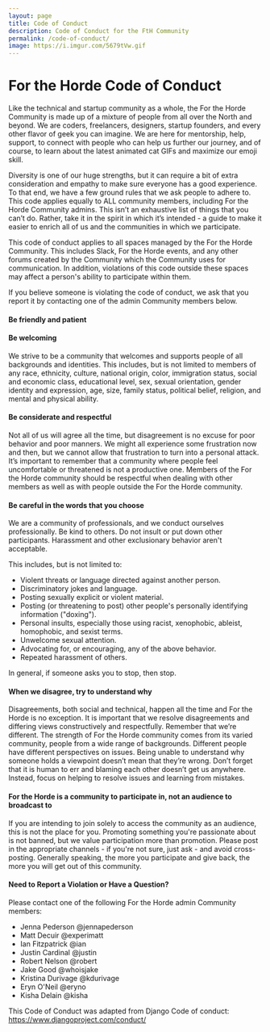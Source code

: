 ```yaml
---
layout: page
title: Code of Conduct
description: Code of Conduct for the FtH Community
permalink: /code-of-conduct/
image: https://i.imgur.com/5679tVw.gif
---
```

# For the Horde Code of Conduct

Like the technical and startup community as a whole, the For the Horde Community is made up of a mixture of people from all over the North and beyond. We are coders, freelancers, designers, startup founders, and every other flavor of geek you can imagine. We are here for mentorship, help, support, to connect with people who can help us further our journey, and of course, to learn about the latest animated cat GIFs and maximize our emoji skill.

Diversity is one of our huge strengths, but it can require a bit of extra consideration and empathy to make sure everyone has a good experience. To that end, we have a few ground rules that we ask people to adhere to. This code applies equally to ALL community members, including For the Horde Community admins. This isn’t an exhaustive list of things that you can’t do. Rather, take it in the spirit in which it’s intended - a guide to make it easier to enrich all of us and the communities in which we participate.

This code of conduct applies to all spaces managed by the For the Horde Community. This includes Slack, For the Horde events, and any other forums created by the Community which the Community uses for communication. In addition, violations of this code outside these spaces may affect a person's ability to participate within them.

If you believe someone is violating the code of conduct, we ask that you report it by contacting one of the admin Community members below.

#### Be friendly and patient

#### Be welcoming

We strive to be a community that welcomes and supports people of all backgrounds and identities. This includes, but is not limited to members of any race, ethnicity, culture, national origin, color, immigration status, social and economic class, educational level, sex, sexual orientation, gender identity and expression, age, size, family status, political belief, religion, and mental and physical ability.

#### Be considerate and respectful

Not all of us will agree all the time, but disagreement is no excuse for poor behavior and poor manners. We might all experience some frustration now and then, but we cannot allow that frustration to turn into a personal attack. It’s important to remember that a community where people feel uncomfortable or threatened is not a productive one. Members of the For the Horde community should be respectful when dealing with other members as well as with people outside the For the Horde community.

#### Be careful in the words that you choose

We are a community of professionals, and we conduct ourselves professionally. Be kind to others. Do not insult or put down other participants. Harassment and other exclusionary behavior aren't acceptable.

This includes, but is not limited to:

- Violent threats or language directed against another person.
- Discriminatory jokes and language.
- Posting sexually explicit or violent material.
- Posting (or threatening to post) other people's personally identifying information ("doxing").
- Personal insults, especially those using racist, xenophobic, ableist, homophobic, and sexist terms.
- Unwelcome sexual attention.
- Advocating for, or encouraging, any of the above behavior.
- Repeated harassment of others.

In general, if someone asks you to stop, then stop.

#### When we disagree, try to understand why

Disagreements, both social and technical, happen all the time and For the Horde is no exception. It is important that we resolve disagreements and differing views constructively and respectfully. Remember that we’re different. The strength of For the Horde community comes from its varied community, people from a wide range of backgrounds. Different people have different perspectives on issues. Being unable to understand why someone holds a viewpoint doesn’t mean that they’re wrong. Don’t forget that it is human to err and blaming each other doesn’t get us anywhere. Instead, focus on helping to resolve issues and learning from mistakes.

#### For the Horde is a community to participate in, not an audience to broadcast to

If you are intending to join solely to access the community as an audience, this is not the place for you. Promoting something you're passionate about is not banned, but we value participation more than promotion. Please post in the appropriate channels - if you're not sure, just ask - and avoid cross-posting. Generally speaking, the more you participate and give back, the more you will get out of this community.

#### Need to Report a Violation or Have a Question?

Please contact one of the following For the Horde admin Community members:

- Jenna Pederson @jennapederson
- Matt Decuir @experimatt
- Ian Fitzpatrick @ian
- Justin Cardinal @justin
- Robert Nelson @robert
- Jake Good @whoisjake
- Kristina Durivage @kdurivage
- Eryn O'Neil @eryno
- Kisha Delain @kisha

This Code of Conduct was adapted from Django Code of conduct: https://www.djangoproject.com/conduct/
